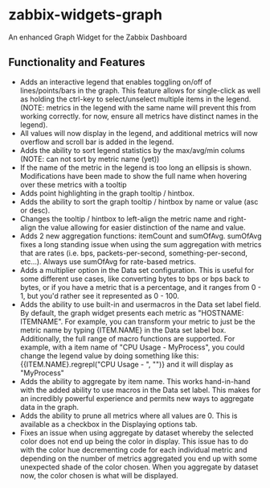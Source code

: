 # zabbix-widgets-graph
An enhanced Graph Widget for the Zabbix Dashboard

## Functionality and Features
- Adds an interactive legend that enables toggling on/off of lines/points/bars in the graph. This feature allows for single-click as well as holding the ctrl-key to select/unselect multiple items in the legend. (NOTE: metrics in the legend with the same name will prevent this from working correctly. for now, ensure all metrics have distinct names in the legend).
- All values will now display in the legend, and additional metrics will now overflow and scroll bar is added in the legend.
- Adds the ability to sort legend statistics by the max/avg/min colums (NOTE: can not sort by metric name (yet))
- If the name of the metric in the legend is too long an ellipsis is shown. Modifications have been made to show the full name when hovering over these metrics with a tooltip
- Adds point highlighting in the graph tooltip / hintbox.
- Adds the ability to sort the graph tooltip / hintbox by name or value (asc or desc).
- Changes the tooltip / hintbox to left-align the metric name and right-align the value allowing for easier distinction of the name and value.
- Adds 2 new aggregation functions: itemCount and sumOfAvg. sumOfAvg fixes a long standing issue when using the sum aggregation with metrics that are rates (i.e. bps, packets-per-second, something-per-second, etc...). Always use sumOfAvg for rate-based metrics.
- Adds a multiplier option in the Data set configuration. This is useful for some different use cases, like converting bytes to bps or bps back to bytes, or if you have a metric that is a percentage, and it ranges from 0 - 1, but you'd rather see it represented as 0 - 100.
- Adds the ability to use built-in and usermacros in the Data set label field. By default, the graph widget presents each metric as "HOSTNAME: ITEMNAME". For example, you can transform your metric to just be the metric name by typing {ITEM.NAME} in the Data set label box. Additionally, the full range of macro functions are supported. For example, with a item name of "CPU Usage - MyProcess", you could change the legend value by doing something like this: {{ITEM.NAME}.regrepl("CPU Usage - ", "")} and it will display as "MyProcess"
- Adds the ability to aggregate by item name. This works hand-in-hand with the added ability to use macros in the Data set label. This makes for an incredibly powerful experience and permits new ways to aggregate data in the graph.
- Adds the ability to prune all metrics where all values are 0. This is available as a checkbox in the Displaying options tab.
- Fixes an issue when using aggregate by dataset whereby the selected color does not end up being the color in display. This issue has to do with the color hue decrementing code for each individual metric and depending on the number of metrics aggregated you end up with some unexpected shade of the color chosen. When you aggregate by dataset now, the color chosen is what will be displayed.
